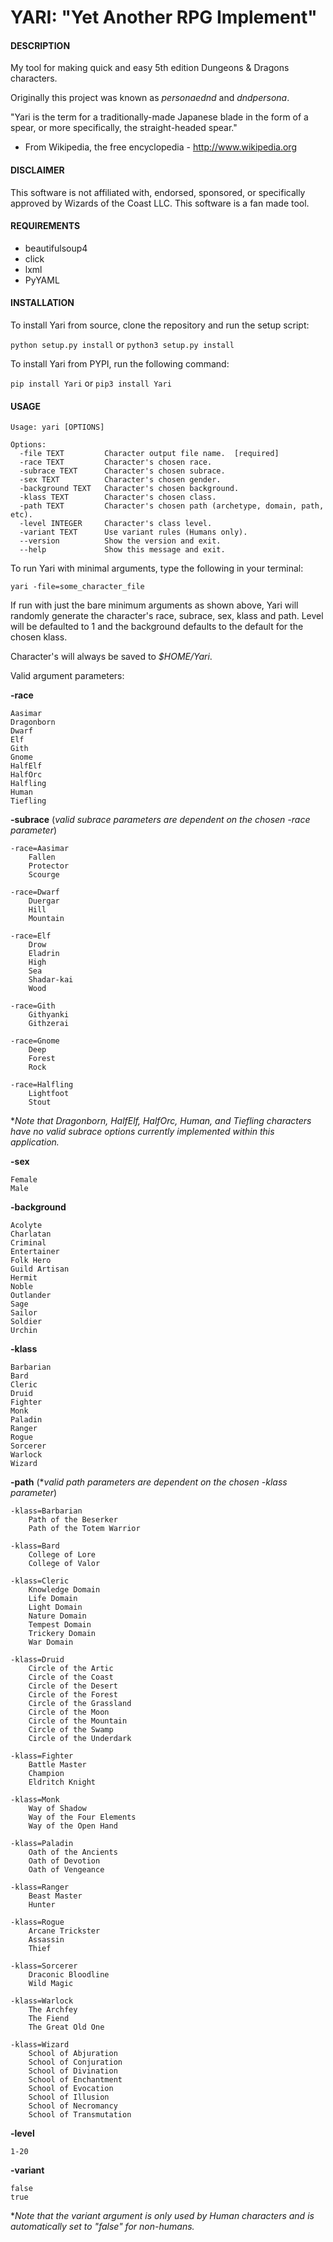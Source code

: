 # YARI: "Yet Another RPG Implement"


#### DESCRIPTION

My tool for making quick and easy 5th edition Dungeons & Dragons characters.

Originally this project was known as *personaednd* and *dndpersona*.

"Yari is the term for a traditionally-made Japanese blade in the form of a spear, or more specifically, the straight-headed spear."
 - From Wikipedia, the free encyclopedia - http://www.wikipedia.org

#### DISCLAIMER

This software is not affiliated with, endorsed, sponsored, or specifically approved
by Wizards of the Coast LLC. This software is a fan made tool.


#### REQUIREMENTS

  * beautifulsoup4
  * click
  * lxml
  * PyYAML


#### INSTALLATION

To install Yari from source, clone the repository and run the setup script:

```python setup.py install``` or ```python3 setup.py install```

To install Yari from PYPI, run the following command:

```pip install Yari``` or ```pip3 install Yari```


#### USAGE

```
Usage: yari [OPTIONS]

Options:
  -file TEXT         Character output file name.  [required]
  -race TEXT         Character's chosen race.
  -subrace TEXT      Character's chosen subrace.
  -sex TEXT          Character's chosen gender.
  -background TEXT   Character's chosen background.
  -klass TEXT        Character's chosen class.
  -path TEXT         Character's chosen path (archetype, domain, path, etc).
  -level INTEGER     Character's class level.
  -variant TEXT      Use variant rules (Humans only).
  --version          Show the version and exit.
  --help             Show this message and exit.
```

To run Yari with minimal arguments, type the following in your terminal:

    yari -file=some_character_file

If run with just the bare minimum arguments as shown above, Yari will randomly generate the character's race, subrace, sex, klass and path. Level will be defaulted to 1 and the background defaults to the default for the chosen klass.

Character's will always be saved to *$HOME/Yari*.

Valid argument parameters:

**-race**

    Aasimar
    Dragonborn
    Dwarf
    Elf
    Gith
    Gnome
    HalfElf
    HalfOrc
    Halfling
    Human
    Tiefling

**-subrace** (*valid subrace parameters are dependent on the chosen -race parameter*)

    -race=Aasimar
        Fallen
        Protector
        Scourge
        
    -race=Dwarf
        Duergar
        Hill
        Mountain

    -race=Elf
        Drow
        Eladrin
        High
        Sea
        Shadar-kai
        Wood
        
    -race=Gith
        Githyanki
        Githzerai

    -race=Gnome
        Deep
        Forest
        Rock

    -race=Halfling
        Lightfoot
        Stout

**Note that Dragonborn, HalfElf, HalfOrc, Human, and Tiefling characters have no valid subrace options currently implemented within this application.*

**-sex**

    Female
    Male

**-background**

    Acolyte
    Charlatan
    Criminal
    Entertainer
    Folk Hero
    Guild Artisan
    Hermit
    Noble
    Outlander
    Sage
    Sailor
    Soldier
    Urchin

**-klass**

    Barbarian
    Bard
    Cleric
    Druid
    Fighter
    Monk
    Paladin
    Ranger
    Rogue
    Sorcerer
    Warlock
    Wizard

**-path** (**valid path parameters are dependent on the chosen -klass parameter*)

    -klass=Barbarian
        Path of the Beserker
        Path of the Totem Warrior

    -klass=Bard
        College of Lore
        College of Valor

    -klass=Cleric
        Knowledge Domain
        Life Domain
        Light Domain
        Nature Domain
        Tempest Domain
        Trickery Domain
        War Domain

    -klass=Druid
        Circle of the Artic
        Circle of the Coast
        Circle of the Desert
        Circle of the Forest
        Circle of the Grassland
        Circle of the Moon
        Circle of the Mountain
        Circle of the Swamp
        Circle of the Underdark

    -klass=Fighter
        Battle Master
        Champion
        Eldritch Knight

    -klass=Monk
        Way of Shadow
        Way of the Four Elements
        Way of the Open Hand

    -klass=Paladin
        Oath of the Ancients
        Oath of Devotion
        Oath of Vengeance

    -klass=Ranger
        Beast Master
        Hunter

    -klass=Rogue
        Arcane Trickster
        Assassin
        Thief

    -klass=Sorcerer
        Draconic Bloodline
        Wild Magic

    -klass=Warlock
        The Archfey
        The Fiend
        The Great Old One

    -klass=Wizard
        School of Abjuration
        School of Conjuration
        School of Divination
        School of Enchantment
        School of Evocation
        School of Illusion
        School of Necromancy
        School of Transmutation

**-level**

    1-20

**-variant**

    false
    true

**Note that the variant argument is only used by Human characters and is automatically set to "false" for non-humans.*
